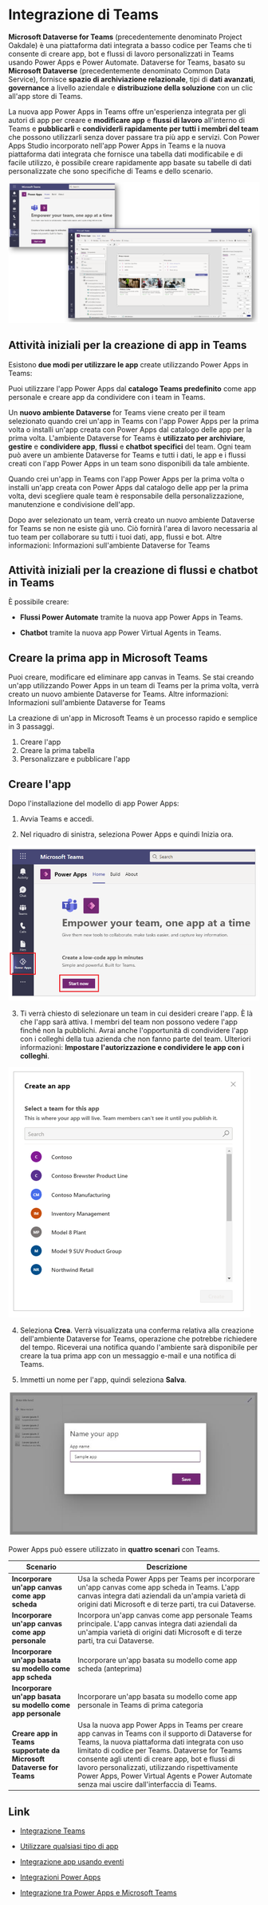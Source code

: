 # Integrazione di Teams

**Microsoft Dataverse for Teams** (precedentemente denominato Project Oakdale) è una piattaforma dati integrata a basso codice per Teams che ti consente di creare app, bot e flussi di lavoro personalizzati in Teams usando Power Apps e Power Automate. Dataverse for Teams, basato su **Microsoft Dataverse** (precedentemente denominato Common Data Service), fornisce **spazio di archiviazione relazionale**, tipi di **dati avanzati**, **governance** a livello aziendale e **distribuzione della soluzione** con un clic all'app store di Teams.

La nuova app Power Apps in Teams offre un'esperienza integrata per gli autori di app per creare e **modificare app** e **flussi di lavoro** all'interno di Teams e **pubblicarli** e **condividerli rapidamente per tutti i membri del team** che possono utilizzarli senza dover passare tra più app e servizi. Con Power Apps Studio incorporato nell'app Power Apps in Teams e la nuova piattaforma dati integrata che fornisce una tabella dati modificabile e di facile utilizzo, è possibile creare rapidamente app basate su tabelle di dati personalizzate che sono specifiche di Teams e dello scenario.

![Teams](/img/power-apps/teams.png)

## Attività iniziali per la creazione di app in Teams
Esistono **due modi per utilizzare le app** create utilizzando Power Apps in Teams:

Puoi utilizzare l'app Power Apps dal **catalogo Teams predefinito** come app personale e creare app da condividere con i team in Teams.

Un **nuovo ambiente Dataverse** for Teams viene creato per il team selezionato quando crei un'app in Teams con l'app Power Apps per la prima volta o installi un'app creata con Power Apps dal catalogo delle app per la prima volta. L'ambiente Dataverse for Teams è **utilizzato per archiviare**, **gestire** e **condividere app**, **flussi** e **chatbot specifici** del team. 
Ogni team può avere un ambiente Dataverse for Teams e tutti i dati, le app e i flussi creati con l'app Power Apps in un team sono disponibili da tale ambiente.

Quando crei un'app in Teams con l'app Power Apps per la prima volta o installi un'app creata con Power Apps dal catalogo delle app per la prima volta, devi scegliere quale team è responsabile della personalizzazione, manutenzione e condivisione dell'app.

Dopo aver selezionato un team, verrà creato un nuovo ambiente Dataverse for Teams se non ne esiste già uno. Ciò fornirà l'area di lavoro necessaria al tuo team per collaborare su tutti i tuoi dati, app, flussi e bot. Altre informazioni: Informazioni sull'ambiente Dataverse for Teams

## Attività iniziali per la creazione di flussi e chatbot in Teams
È possibile creare:

- **Flussi Power Automate** tramite la nuova app Power Apps in Teams. 

- **Chatbot** tramite la nuova app Power Virtual Agents in Teams.

## Creare la prima app in Microsoft Teams

Puoi creare, modificare ed eliminare app canvas in Teams. Se stai creando un'app utilizzando Power Apps in un team di Teams per la prima volta, verrà creato un nuovo ambiente Dataverse for Teams. Altre informazioni: Informazioni sull'ambiente Dataverse for Teams

La creazione di un'app in Microsoft Teams è un processo rapido e semplice in 3 passaggi.

1. Creare l'app
2. Creare la prima tabella
3. Personalizzare e pubblicare l'app

## Creare l'app
Dopo l'installazione del modello di app Power Apps:

1. Avvia Teams e accedi.

2. Nel riquadro di sinistra, seleziona Power Apps e quindi Inizia ora.

![Creare l'app](/img/power-apps/create-app-1.png)

3. Ti verrà chiesto di selezionare un team in cui desideri creare l'app. È là che l'app sarà attiva. I membri del team non possono vedere l'app finché non la pubblichi. Avrai anche l'opportunità di condividere l'app con i colleghi della tua azienda che non fanno parte del team. Ulteriori informazioni: **Impostare l'autorizzazione e condividere le app con i colleghi**.

![Selezionare un team](/img/power-apps/select-a-team-for-this-app.png)

4. Seleziona **Crea**. Verrà visualizzata una conferma relativa alla creazione dell'ambiente Dataverse for Teams, operazione che potrebbe richiedere del tempo. Riceverai una notifica quando l'ambiente sarà disponibile per creare la tua prima app con un messaggio e-mail e una notifica di Teams.

5. Immetti un nome per l'app, quindi seleziona **Salva**.

![Dai un nome all'app](/img/power-apps/name-your-app.png)


Power Apps può essere utilizzato in **quattro scenari** con Teams.

Scenario         |	 Descrizione
------               |   ------
**Incorporare un'app canvas come app scheda**                |   Usa la scheda Power Apps per Teams per incorporare un'app canvas come app scheda in Teams. L'app canvas integra dati aziendali da un'ampia varietà di origini dati Microsoft e di terze parti, tra cui Dataverse. |
**Incorporare un'app canvas come app personale**      |   Incorpora un'app canvas come app personale Teams principale. L'app canvas integra dati aziendali da un'ampia varietà di origini dati Microsoft e di terze parti, tra cui Dataverse.|
**Incorporare un'app basata su modello come app scheda**             |   Incorporare un'app basata su modello come app scheda (anteprima)|
**Incorporare un'app basata su modello come app personale** |   Incorporare un'app basata su modello come app personale in Teams di prima categoria|
**Creare app in Teams supportate da Microsoft Dataverse for Teams**|   Usa la nuova app Power Apps in Teams per creare app canvas in Teams con il supporto di Dataverse for Teams, la nuova piattaforma dati integrata con uso limitato di codice per Teams. Dataverse for Teams consente agli utenti di creare app, bot e flussi di lavoro personalizzati, utilizzando rispettivamente Power Apps, Power Virtual Agents e Power Automate senza mai uscire dall'interfaccia di Teams.|


## Link

- [Integrazione Teams](https://learn.microsoft.com/it-it/power-apps/teams/create-apps-overview)

- [Utilizzare qualsiasi tipo di app](https://learn.microsoft.com/it-it/power-apps/maker/data-platform/work-with-any-type-app)

- [Integrazione app usando eventi](https://learn.microsoft.com/it-it/power-apps/maker/data-platform/work-with-any-type-app#integrazione-con-le-app-utilizzando-eventi)

- [Integrazioni Power Apps](https://kumavision.com/it/blog/was-sind-microsoft-power-apps)

- [Integrazione tra Power Apps e Microsoft Teams](https://learn.microsoft.com/it-it/power-apps/teams/overview)

